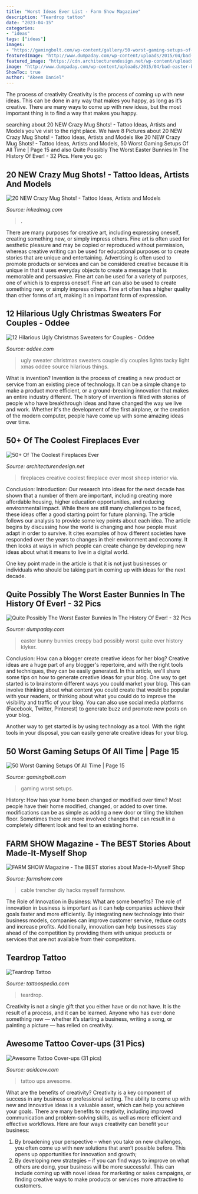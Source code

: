 ```yaml
---
title: "Worst Ideas Ever List - Farm Show Magazine"
description: "Teardrop tattoo"
date: "2023-04-15"
categories:
- "ideas"
tags: ["ideas"]
images:
- "https://gamingbolt.com/wp-content/gallery/50-worst-gaming-setups-of-all-time/bd0ta.jpg"
featuredImage: "http://www.dumpaday.com/wp-content/uploads/2015/04/bad-easter-bunnies-15.jpg"
featured_image: "https://cdn.architecturendesign.net/wp-content/uploads/2016/02/AD-The-Coolest-Fireplaces-Ever-20.jpg"
image: "http://www.dumpaday.com/wp-content/uploads/2015/04/bad-easter-bunnies-15.jpg"
ShowToc: true
author: "Akeem Daniel"
---
```



The process of creativity
Creativity is the process of coming up with new ideas. This can be done in any way that makes you happy, as long as it’s creative. There are many ways to come up with new ideas, but the most important thing is to find a way that makes you happy.

	

		
searching about 20 NEW Crazy Mug Shots! - Tattoo Ideas, Artists and Models you've visit to the right place. We have 8 Pictures about 20 NEW Crazy Mug Shots! - Tattoo Ideas, Artists and Models like 20 NEW Crazy Mug Shots! - Tattoo Ideas, Artists and Models, 50 Worst Gaming Setups Of All Time | Page 15 and also Quite Possibly The Worst Easter Bunnies In The History Of Ever! - 32 Pics. Here you go:
		
    
## 20 NEW Crazy Mug Shots! - Tattoo Ideas, Artists And Models

<img loading=lazy src="https://www.inkedmag.com/.image/c_limit%2Ccs_srgb%2Cfl_progressive%2Cq_auto:good%2Cw_700/MTYwODY0NjcwNjY2NzI5NDQ3/42e50399e04b2cc7c6fd483ba9fddc0b.jpg" onerror="this.onerror=null;this.src='https://tse4.mm.bing.net/th?id=OIP.3mqyhoFJc-lhTXRgPRn-9QHaLF&amp;pid=15.1';" alt="20 NEW Crazy Mug Shots! - Tattoo Ideas, Artists and Models">

_Source: inkedmag.com_

>. 

	

There are many purposes for creative art, including expressing oneself, creating something new, or simply impress others. Fine art is often used for aesthetic pleasure and may be copied or reproduced without permission, whereas creative writing can be used for educational purposes or to create stories that are unique and entertaining. Advertising is often used to promote products or services and can be considered creative because it is unique in that it uses everyday objects to create a message that is memorable and persuasive.
Fine art can be used for a variety of purposes, one of which is to express oneself. Fine art can also be used to create something new, or simply impress others. Fine art often has a higher quality than other forms of art, making it an important form of expression.

    
## 12 Hilarious Ugly Christmas Sweaters For Couples - Oddee

<img loading=lazy src="https://www.oddee.com/wp-content/uploads/_media/imgs/articles2/a99916_xmas-sweaters-couple_9.jpg" onerror="this.onerror=null;this.src='https://tse4.mm.bing.net/th?id=OIP.aioXcl1B10wTyKkmzHMRRAHaJ4&amp;pid=15.1';" alt="12 Hilarious Ugly Christmas Sweaters for Couples - Oddee">

_Source: oddee.com_

>ugly sweater christmas sweaters couple diy couples lights tacky light xmas oddee source hilarious things. 

	

What is invention?
Invention is the process of creating a new product or service from an existing piece of technology. It can be a simple change to make a product more efficient, or a ground-breaking innovation that makes an entire industry different. 
The history of invention is filled with stories of people who have breakthrough ideas and have changed the way we live and work. Whether it's the development of the first airplane, or the creation of the modern computer, people have come up with some amazing ideas over time.

    
## 50+ Of The Coolest Fireplaces Ever

<img loading=lazy src="https://cdn.architecturendesign.net/wp-content/uploads/2016/02/AD-The-Coolest-Fireplaces-Ever-20.jpg" onerror="this.onerror=null;this.src='https://tse2.mm.bing.net/th?id=OIP.lWWpDq9D5nKlMc2NrrzKggHaJq&amp;pid=15.1';" alt="50+ Of The Coolest Fireplaces Ever">

_Source: architecturendesign.net_

>fireplaces creative coolest fireplace ever most sheep interior via. 

	

Conclusion:
Introduction: Our research into ideas for the next decade has shown that a number of them are important, including creating more affordable housing, higher education opportunities, and reducing environmental impact. While there are still many challenges to be faced, these ideas offer a good starting point for future planning. The article follows our analysis to provide some key points about each idea.
The article begins by discussing how the world is changing and how people must adapt in order to survive. It cites examples of how different societies have responded over the years to changes in their environment and economy. It then looks at ways in which people can create change by developing new ideas about what it means to live in a digital world.

One key point made in the article is that it is not just businesses or individuals who should be taking part in coming up with ideas for the next decade.

    
## Quite Possibly The Worst Easter Bunnies In The History Of Ever! - 32 Pics

<img loading=lazy src="http://www.dumpaday.com/wp-content/uploads/2015/04/bad-easter-bunnies-15.jpg" onerror="this.onerror=null;this.src='https://tse1.mm.bing.net/th?id=OIP.LIraPAVDFgHxSZbqj1H8fQHaJ2&amp;pid=15.1';" alt="Quite Possibly The Worst Easter Bunnies In The History Of Ever! - 32 Pics">

_Source: dumpaday.com_

>easter bunny bunnies creepy bad possibly worst quite ever history klyker. 

	

Conclusion: How can a blogger create creative ideas for her blog?
Creative ideas are a huge part of any blogger's repertoire, and with the right tools and techniques, they can be easily generated. In this article, we'll share some tips on how to generate creative ideas for your blog.
One way to get started is to brainstorm different ways you could market your blog. This can involve thinking about what content you could create that would be popular with your readers, or thinking about what you could do to improve the visibility and traffic of your blog. You can also use social media platforms (Facebook, Twitter, Pinterest) to generate buzz and promote new posts on your blog.

Another way to get started is by using technology as a tool. With the right tools in your disposal, you can easily generate creative ideas for your blog.

    
## 50 Worst Gaming Setups Of All Time | Page 15

<img loading=lazy src="https://gamingbolt.com/wp-content/gallery/50-worst-gaming-setups-of-all-time/bd0ta.jpg" onerror="this.onerror=null;this.src='https://tse2.mm.bing.net/th?id=OIP.O5DZNjuFxygUfyXhGsJLuAHaFj&amp;pid=15.1';" alt="50 Worst Gaming Setups Of All Time | Page 15">

_Source: gamingbolt.com_

>gaming worst setups. 

	

History: How has your home been changed or modified over time?
Most people have their home modified, changed, or added to over time. modifications can be as simple as adding a new door or tiling the kitchen floor. Sometimes there are more involved changes that can result in a completely different look and feel to an existing home.

    
## FARM SHOW Magazine - The BEST Stories About Made-It-Myself Shop

<img loading=lazy src="https://www.farmshow.com/images/articles/38/5/31875_l.jpg" onerror="this.onerror=null;this.src='https://tse4.mm.bing.net/th?id=OIP.yXn75dmkPDDyXZkG-oHDrwHaJ4&amp;pid=15.1';" alt="FARM SHOW Magazine - The BEST stories about Made-It-Myself Shop">

_Source: farmshow.com_

>cable trencher diy hacks myself farmshow. 

	

The Role of Innovation in Business: What are some benefits?
The role of innovation in business is important as it can help companies achieve their goals faster and more efficiently. By integrating new technology into their business models, companies can improve customer service, reduce costs and increase profits. Additionally, innovation can help businesses stay ahead of the competition by providing them with unique products or services that are not available from their competitors.

    
## Teardrop Tattoo

<img loading=lazy src="http://tattoospedia.com/wp-content/uploads/2017/02/Teardrop-Tattoo-5.jpg" onerror="this.onerror=null;this.src='https://tse3.mm.bing.net/th?id=OIP.t9ojZGKbgxssRv4BYHJRhQHaHa&amp;pid=15.1';" alt="Teardrop Tattoo">

_Source: tattoospedia.com_

>teardrop. 

	

Creativity is not a single gift that you either have or do not have. It is the result of a process, and it can be learned. Anyone who has ever done something new — whether it’s starting a business, writing a song, or painting a picture — has relied on creativity.

    
## Awesome Tattoo Cover-ups (31 Pics)

<img loading=lazy src="https://cdn.acidcow.com/pics/20190905/1567710834_5q0j38jj6u.jpg" onerror="this.onerror=null;this.src='https://tse1.mm.bing.net/th?id=OIP.aDO5yMLABPO8FoRh--i3zAHaHZ&amp;pid=15.1';" alt="Awesome Tattoo Cover-ups (31 pics)">

_Source: acidcow.com_

>tattoo ups awesome. 

	

What are the benefits of creativity?
Creativity is a key component of success in any business or professional setting. The ability to come up with new and innovative ideas is a valuable asset, which can help you achieve your goals. There are many benefits to creativity, including improved communication and problem-solving skills, as well as more efficient and effective workflows. Here are four ways creativity can benefit your business: 
1) By broadening your perspective – when you take on new challenges, you often come up with new solutions that aren’t possible before. This opens up opportunities for innovation and growth; 
2) By developing new strategies – if you can find ways to improve on what others are doing, your business will be more successful. This can include coming up with novel ideas for marketing or sales campaigns, or finding creative ways to make products or services more attractive to customers.

